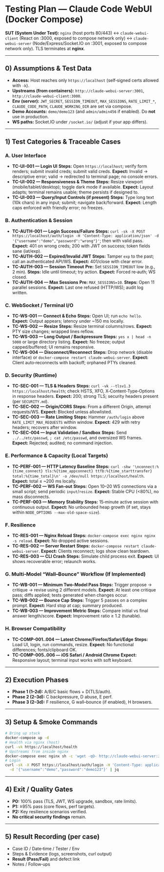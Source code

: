 # Testing Plan — Claude Code WebUI (Docker Compose)

**SUT (System Under Test):** `nginx` (host ports 80/443) ↔ `claude-webui-client` (React on :3000, exposed to compose network only) ↔ `claude-webui-server` (Node/Express/Socket.IO on :3001, exposed to compose network only). TLS terminates at **nginx**.

---

## 0) Assumptions & Test Data

* **Access:** Host reaches only `https://localhost` (self‑signed certs allowed with `-k`).
* **Upstreams (from containers):** `http://claude-webui-server:3001`, `http://claude-webui-client:3000`.
* **Env (server):** `JWT_SECRET`, `SESSION_TIMEOUT`, `MAX_SESSIONS`, `RATE_LIMIT_*`, `CLAUDE_CODE_PATH`, `CLAUDE_WORKING_DIR` are set via compose.
* **Demo Accounts:** `demo/demo123` (and `admin/admin456` if enabled). Do **not** use in production.
* **WS paths:** Socket.IO under `/socket.io/` (adjust if your app differs).

---

## 1) Test Categories & Traceable Cases

### A. User Interface

* **TC-UI-001 — Login UI**
  **Steps:** Open `https://localhost`; verify form renders; submit invalid creds; submit valid creds.
  **Expect:** Invalid → descriptive error; valid → redirected to terminal page; no console errors.
* **TC-UI-002 — Responsiveness & Theme**
  **Steps:** Resize viewport (mobile/tablet/desktop); toggle dark mode if available.
  **Expect:** Layout adapts; terminal remains usable; theme persists if designed to.
* **TC-UI-003 — Query/Input Controls (if present)**
  **Steps:** Type long text (10k chars) in any input; submit; navigate back/forward.
  **Expect:** Length caps enforced with friendly error; no freezes.

### B. Authentication & Session

* **TC-AUTH-001 — Login Success/Failure**
  **Steps:** `curl -sk -X POST https://localhost/auth/login -H 'Content-Type: application/json' -d '{"username":"demo","password":"wrong"}'`; then with valid pass.
  **Expect:** 401 on wrong creds; 200 with JWT on success; token fields sane (iat/exp).
* **TC-AUTH-002 — Expired/Invalid JWT**
  **Steps:** Tamper `exp` to the past; call an authenticated API/WS.
  **Expect:** 401/close with clear error.
* **TC-AUTH-003 — Session Timeout**
  **Pre:** Set `SESSION_TIMEOUT` low (e.g., 2 min).
  **Steps:** Idle until timeout; try action.
  **Expect:** Forced re‑auth; WS closed.
* **TC-AUTH-004 — Max Sessions**
  **Pre:** `MAX_SESSIONS=10`.
  **Steps:** Open 11 parallel sessions.
  **Expect:** Last one refused (HTTP/WS); audit log written.

### C. WebSocket / Terminal I/O

* **TC-WS-001 — Connect & Echo**
  **Steps:** Open UI; run `echo hello`.
  **Expect:** Output appears; latency under \~150 ms locally.
* **TC-WS-002 — Resize**
  **Steps:** Resize terminal columns/rows.
  **Expect:** PTY size changes; wrapped lines reflow.
* **TC-WS-003 — Long Output / Backpressure**
  **Steps:** `yes x | head -n 5000` or large directory listing.
  **Expect:** No freeze; output capped/buffered; UI remains responsive.
* **TC-WS-004 — Disconnect/Reconnect**
  **Steps:** Drop network (disable interface) or `docker-compose restart claude-webui-server`.
  **Expect:** Client auto‑reconnects with backoff; orphaned PTYs cleaned.

### D. Security (Runtime)

* **TC-SEC-001 — TLS & Headers**
  **Steps:** `curl -vk --tlsv1.3 https://localhost/health`; check HSTS, XFO, X‑Content‑Type‑Options in response headers.
  **Expect:** 200; strong TLS; security headers present (per `SECURITY.md`).
* **TC-SEC-002 — Origin/CORS**
  **Steps:** From a different Origin, attempt requests/WS.
  **Expect:** Blocked unless allowlisted.
* **TC-SEC-003 — Rate Limiting**
  **Steps:** Hammer `/auth/login` above `RATE_LIMIT_MAX_REQUESTS` within window.
  **Expect:** 429 with retry headers; recovers after window.
* **TC-SEC-004 — Input Validation / Sandbox**
  **Steps:** Send `../../etc/passwd`, `; cat /etc/passwd`, and oversized WS frames.
  **Expect:** Rejected; audited; no command injection.

### E. Performance & Capacity (Local Targets)

* **TC-PERF-001 — HTTP Latency Baseline**
  **Steps:** `curl -skw '\nconnect:%{time_connect} tls:%{time_appconnect} ttfb:%{time_starttransfer} total:%{time_total}\n' -o /dev/null https://localhost/health`.
  **Expect:** total ≤ \~200 ms locally.
* **TC-PERF-002 — WS Fan‑out**
  **Steps:** Open 10–20 WS connections via a small script; send periodic `input`/`resize`.
  **Expect:** Stable CPU (<80%), no mass disconnects.
* **TC-PERF-003 — Memory Stability**
  **Steps:** 15‑minute active session with continuous output.
  **Expect:** No unbounded heap growth (if set, stays within `NODE_OPTIONS --max-old-space-size`).

### F. Resilience

* **TC-RES-001 — Nginx Reload**
  **Steps:** `docker-compose exec nginx nginx -s reload`.
  **Expect:** No dropped active sessions.
* **TC-RES-002 — Server Restart**
  **Steps:** `docker-compose restart claude-webui-server`.
  **Expect:** Clients reconnect; logs show clean teardown.
* **TC-RES-003 — CLI Crash**
  **Steps:** Simulate child process exit.
  **Expect:** UI shows recoverable error; relaunch works.

### G. Multi‑Model “Wall–Bounce” Workflow (If Implemented)

* **TC-WB-001 — Minimum Two‑Model Pass**
  **Steps:** Trigger propose → critique → revise using 2 different models.
  **Expect:** At least one critique pass; diffs applied; tests generated when changes occur.
* **TC-WB-002 — Bounce Cap**
  **Steps:** Trigger 5 passes on a complex prompt.
  **Expect:** Hard stop at cap; summary produced.
* **TC-WB-003 — Improvement Metric**
  **Steps:** Compare initial vs final answer length/score.
  **Expect:** Improvement ratio ≥ 1.2 (tunable).

### H. Browser Compatibility

* **TC-COMP-001..004 — Latest Chrome/Firefox/Safari/Edge**
  **Steps:** Load UI, login, run commands, resize.
  **Expect:** No functional differences; fonts/clipboard OK.
* **TC-COMP-005..006 — iOS Safari / Android Chrome**
  **Expect:** Responsive layout; terminal input works with soft keyboard.

---

## 2) Execution Phases

* **Phase 1 (1–2d):** A/B/C basic flows + D(TLS/auth).
* **Phase 2 (2–3d):** C backpressure, D abuse, E perf.
* **Phase 3 (2–3d):** F resilience, G wall–bounce (if enabled), H browsers.

---

## 3) Setup & Smoke Commands

```bash
# Bring up stack
docker-compose up -d
# Health via nginx (host)
curl -vk https://localhost/health
# Upstreams from inside nginx
docker-compose exec nginx sh -c 'wget -qO- http://claude-webui-server:3001/health && echo OK'
# Login
curl -sk -X POST https://localhost/auth/login -H 'Content-Type: application/json' \
  -d '{"username":"demo","password":"demo123"}' | jq
```

---

## 4) Exit / Quality Gates

* **P0:** 100% pass (TLS, JWT, WS upgrade, sandbox, rate limits).
* **P1:** ≥95% pass (core flows, perf targets).
* **P2:** Key resilience scenarios verified.
* **No critical security findings** remain.

---

## 5) Result Recording (per case)

* Case ID / Date‑time / Tester / Env
* Steps & Evidence (logs, screenshots, curl output)
* **Result (Pass/Fail)** and defect link
* Notes / Follow‑ups

